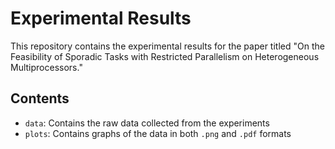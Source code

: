 # Experimental Results

This repository contains the experimental results for the paper titled "On the Feasibility of Sporadic Tasks with Restricted
Parallelism on Heterogeneous Multiprocessors."

## Contents
  - `data`: Contains the raw data collected from the experiments
  - `plots`: Contains graphs of the data in both `.png` and `.pdf` formats
